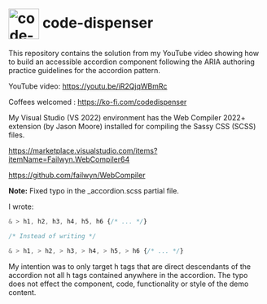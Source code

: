 <h1>
<img src="https://github.com/code-dispenser.png" align="center" height="60px" alt="code-dispenser icon" /> code-dispenser
</h1>

This repository contains the solution from my YouTube video showing how to build an accessible accordion component following the ARIA authoring practice guidelines for the accordion pattern.

YouTube video: https://youtu.be/iR2QjqWBmRc

Coffees welcomed : https://ko-fi.com/codedispenser

My Visual Studio (VS 2022) environment has the Web Compiler 2022+ extension (by Jason Moore) installed for compiling the Sassy CSS (SCSS) files.

https://marketplace.visualstudio.com/items?itemName=Failwyn.WebCompiler64

https://github.com/failwyn/WebCompiler

**Note:** Fixed typo in the _accordion.scss partial file.

I wrote:
```css
& > h1, h2, h3, h4, h5, h6 {/* ... */}

/* Instead of writing */

& > h1, > h2, > h3, > h4, > h5, > h6 {/* ... */}

```
My intention was to only target h tags that are direct descendants of the accordion not all h tags contained anywhere in the accordion.
The typo does not effect the component, code, functionality or style of the demo content.
